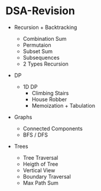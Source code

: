 # DSA-Revision

 - Recursion + Backtracking
     - Combination Sum
     - Permutaion
     - Subset Sum
     - Subsequences
     - 2 Types Recursion
       
 - DP
     - 1D DP
          - Climbing Stairs
          - House Robber
          - Memoization + Tabulation
 - Graphs
     - Connected Components
     - BFS / DFS
       
 - Trees
      - Tree Traversal
      - Heigth of Tree
      - Vertical View
      - Boundary Traversal
      - Max Path Sum
